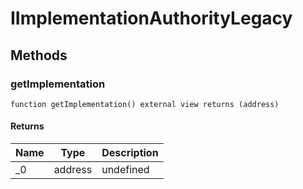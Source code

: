 # IImplementationAuthorityLegacy









## Methods

### getImplementation

```solidity
function getImplementation() external view returns (address)
```






#### Returns

| Name | Type | Description |
|---|---|---|
| _0 | address | undefined |




